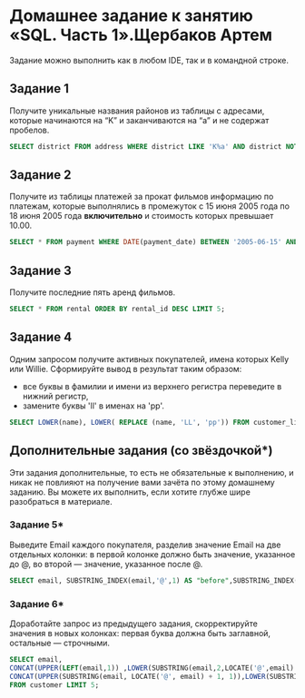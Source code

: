 # Домашнее задание к занятию «SQL. Часть 1».Щербаков Артем

Задание можно выполнить как в любом IDE, так и в командной строке.

## Задание 1

Получите уникальные названия районов из таблицы с адресами, которые начинаются на “K” и заканчиваются на “a” и не содержат пробелов.

```SQL
SELECT district FROM address WHERE district LIKE 'K%a' AND district NOT LIKE '% %' ORDER BY district ASC;
```

## Задание 2

Получите из таблицы платежей за прокат фильмов информацию по платежам, которые выполнялись в промежуток с 15 июня 2005 года по 18 июня 2005 года **включительно** и стоимость которых превышает 10.00.

```SQL
SELECT * FROM payment WHERE DATE(payment_date) BETWEEN '2005-06-15' AND '2005-06-19' AND amount > 10 ORDER BY payment_date ASC;
```

## Задание 3

Получите последние пять аренд фильмов.

```SQL
SELECT * FROM rental ORDER BY rental_id DESC LIMIT 5;
```

## Задание 4

Одним запросом получите активных покупателей, имена которых Kelly или Willie.
Сформируйте вывод в результат таким образом:

- все буквы в фамилии и имени из верхнего регистра переведите в нижний регистр,
- замените буквы 'll' в именах на 'pp'.

```SQL
SELECT LOWER(name), LOWER( REPLACE (name, 'LL', 'pp')) FROM customer_list WHERE name LIKE 'kelly %' OR name LIKE 'willie %';
```

## Дополнительные задания (со звёздочкой*)

Эти задания дополнительные, то есть не обязательные к выполнению, и никак не повлияют на получение вами зачёта по этому домашнему заданию. Вы можете их выполнить, если хотите глубже шире разобраться в материале.

### Задание 5*

Выведите Email каждого покупателя, разделив значение Email на две отдельных колонки: в первой колонке должно быть значение, указанное до @, во второй — значение, указанное после @.

```SQL
SELECT email, SUBSTRING_INDEX(email,'@',1) AS "before",SUBSTRING_INDEX(email,'@',-1) AS "after" FROM customer LIMIT 5;
```

### Задание 6*

Доработайте запрос из предыдущего задания, скорректируйте значения в новых колонках: первая буква должна быть заглавной, остальные — строчными.

```SQL
SELECT email, 
CONCAT(UPPER(LEFT(email,1)) ,LOWER(SUBSTRING(email,2,LOCATE('@',email) - 2))) as "before", 
CONCAT(UPPER(SUBSTRING(email, LOCATE('@', email) + 1, 1)),LOWER(SUBSTRING(email, LOCATE('@', email) + 2))) AS "after" 
FROM customer LIMIT 5;
```
